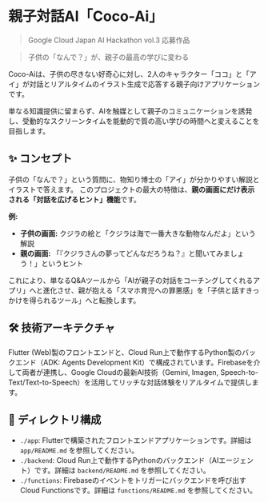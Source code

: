 # 親子対話AI「Coco-Ai」

> Google Cloud Japan AI Hackathon vol.3 応募作品

> 子供の「なんで？」が、親子の最高の学びに変わる

Coco-Aiは、子供の尽きない好奇心に対し、2人のキャラクター「ココ」と「アイ」が対話とリアルタイムのイラスト生成で応答する親子向けアプリケーションです。

単なる知識提供に留まらず、AIを触媒として親子のコミュニケーションを誘発し、受動的なスクリーンタイムを能動的で質の高い学びの時間へと変えることを目指します。

## ✨ コンセプト

子供の「なんで？」という質問に、物知り博士の「アイ」が分かりやすい解説とイラストで答えます。
このプロジェクトの最大の特徴は、**親の画面にだけ表示される「対話を広げるヒント」機能**です。

**例:**
*   **子供の画面:** クジラの絵と「クジラは海で一番大きな動物なんだよ」という解説
*   **親の画面:** 「『クジラさんの夢ってどんなだろうね？』と聞いてみましょう！」というヒント

これにより、単なるQ&Aツールから「AIが親子の対話をコーチングしてくれるアプリ」へと進化させ、親が抱える「スマホ育児への罪悪感」を「子供と話すきっかけを得られるツール」へと転換します。

## 🛠️ 技術アーキテクチャ

Flutter (Web)製のフロントエンドと、Cloud Run上で動作するPython製のバックエンド（ADK: Agents Development Kit）で構成されています。Firebaseを介して両者が連携し、Google Cloudの最新AI技術（Gemini, Imagen, Speech-to-Text/Text-to-Speech）を活用してリッチな対話体験をリアルタイムで提供します。

## 📂 ディレクトリ構成

*   `./app`: Flutterで構築されたフロントエンドアプリケーションです。詳細は `app/README.md` を参照してください。
*   `./backend`: Cloud Run上で動作するPythonのバックエンド（AIエージェント）です。詳細は `backend/README.md` を参照してください。
*   `./functions`: Firebaseのイベントをトリガーにバックエンドを呼び出すCloud Functionsです。詳細は `functions/README.md` を参照してください。
